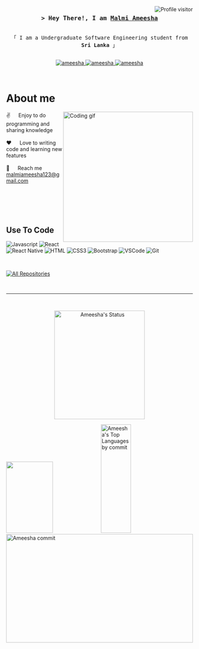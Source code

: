 
<a href="https://komarev.com/ghpvc/?username=Malmi-Ameesha">
  <img align="right" src="https://komarev.com/ghpvc/?username=Malmi-Ameesha&label=Visitors&color=0e75b6&style=flat" alt="Profile visitor" />
  
</a>

<!-- Intro  -->
<h3 align="center">
        <samp>&gt; Hey There!, I am
                <b><a target="_blank" href="https://alsiam.com">Malmi Ameesha</a></b>
        </samp>
</h3>


<p align="center"> 
  <samp>
    <br>
    「 I am a Undergraduate Software Engineering student from <b>Sri Lanka</b> 」
    <br>
    <br>
  </samp>
</p>

<p align="center">
 <a href="https://www.linkedin.com/in/malmee-ameesha-944b1022b/" target="_blank">
  <img src="https://img.shields.io/badge/LinkedIn-0077B5?style=for-the-badge&logo=linkedin&logoColor=white" alt="ameesha"/>
 </a>
 <a href="[https://instagram.com/alsiam_dev](https://www.instagram.com/malmi_ameesha/?igshid=OGQ5ZDc2ODk2ZA%3D%3D)" target="_blank">
  <img src="https://img.shields.io/badge/Instagram-fe4164?style=for-the-badge&logo=instagram&logoColor=white" alt="ameesha" />
 </a> 
 <a href="https://www.facebook.com/malmi.ameesha.96" target="_blank">
  <img src="https://img.shields.io/badge/Facebook-20BEFF?&style=for-the-badge&logo=facebook&logoColor=white" alt="ameesha"  />
  </a> 
</p>
<br />

<!-- About Section -->
 # About me
 
<p>
 <img align="right" width="350" src="/assets/programmer.gif" alt="Coding gif" />
  
 ✌️ &emsp; Enjoy to do programming and sharing knowledge <br/><br/>
 ❤️ &emsp; Love to writing code and learning new features<br/><br/>
 📧 &emsp; Reach me malmiameesha123@gmail.com<br/><br/>

</p>

<br/>
<br/>
<br/>

## Use To Code

![Javascript](https://img.shields.io/badge/Javascript-F0DB4F?style=for-the-badge&labelColor=black&logo=javascript&logoColor=F0DB4F)
![React](https://img.shields.io/badge/-React-61DBFB?style=for-the-badge&labelColor=black&logo=react&logoColor=61DBFB)
![React Native](https://img.shields.io/badge/React_Native-20232A?style=for-the-badge&logo=react&logoColor=61DAFB)
![HTML](https://img.shields.io/badge/HTML5-E34F26?style=for-the-badge&logo=html5&logoColor=white)
![CSS3](https://img.shields.io/badge/CSS3-1572B6?style=for-the-badge&logo=css3&logoColor=white)
![Bootstrap](https://img.shields.io/badge/Bootstrap-563D7C?style=for-the-badge&logo=bootstrap&logoColor=white)
![VSCode](https://img.shields.io/badge/Visual_Studio-0078d7?style=for-the-badge&logo=visual%20studio&logoColor=white)
![Git](https://img.shields.io/badge/Git-F05032?style=for-the-badge&logo=git&logoColor=white)

<br/>
<p align="left">
  <a href="https://github.com/Malmi-Ameesha?tab=repositories" target="_blank"><img alt="All Repositories" title="All Repositories" src="https://img.shields.io/badge/-All%20Repos-2962FF?style=for-the-badge&logo=koding&logoColor=white"/></a>
</p>

<br/>
<hr/>
<br/>

<p align="center">
  <a href="https://github.com/Malmi-Ameesha"><img alt="Ameesha's Status" src="http://github-profile-summary-cards.vercel.app/api/cards/stats?username=Malmi-Ameesha&theme=dark" height="292px" width="69.5%"/></a>
  </a>
</p>

<a> 
    <a href="https://github.com/Malmi-Ameesha"><img src="http://github-profile-summary-cards.vercel.app/api/cards/profile-details?username=Malmi-Ameesha&theme=dark" height="192px" width="50%"/></a>
  <a href="https://github.com/alsiam"><img alt="Ameesha's Top Languages by commit" src="http://github-profile-summary-cards.vercel.app/api/cards/most-commit-language?username=Malmi-Ameesha&theme=dark" height="292px" width="40%"/></a>
  <a href="https://github.com/Malmi-Ameesha"><img alt="Ameesha commit" src="http://github-profile-summary-cards.vercel.app/api/cards/productive-time?username=Malmi-Ameesha&theme=dark&utcOffset=8" height="292px" width="100%"/></a>
  <br/>
</a>




